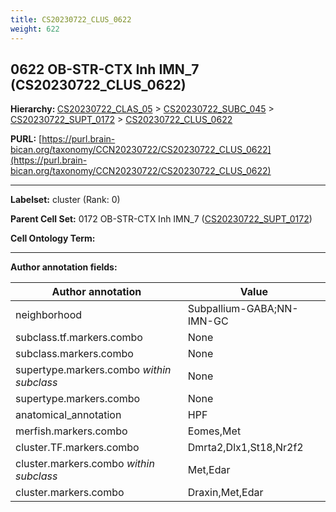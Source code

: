 ```yaml
---
title: CS20230722_CLUS_0622
weight: 622
---
```

## 0622 OB-STR-CTX Inh IMN_7 (CS20230722_CLUS_0622)
<b>Hierarchy: </b>
[CS20230722_CLAS_05](../CS20230722_CLAS_05) >
[CS20230722_SUBC_045](../CS20230722_SUBC_045) >
[CS20230722_SUPT_0172](../CS20230722_SUPT_0172) >
[CS20230722_CLUS_0622](../CS20230722_CLUS_0622)

**PURL:** [https://purl.brain-bican.org/taxonomy/CCN20230722/CS20230722_CLUS_0622](https://purl.brain-bican.org/taxonomy/CCN20230722/CS20230722_CLUS_0622)

---


**Labelset:** cluster (Rank: 0)

**Parent Cell Set:** 0172 OB-STR-CTX Inh IMN_7 ([CS20230722_SUPT_0172](../CS20230722_SUPT_0172))



**Cell Ontology Term:** 

[MARKER GENES.]: #


---

[TRANSFERRED ANNOTATIONS.]: #


[AUTHOR ANNOTATION FIELDS.]: #


**Author annotation fields:**

| Author annotation | Value |
|-------------------|-------|
|neighborhood|Subpallium-GABA;NN-IMN-GC|
|subclass.tf.markers.combo|None|
|subclass.markers.combo|None|
|supertype.markers.combo _within subclass_|None|
|supertype.markers.combo|None|
|anatomical_annotation|HPF|
|merfish.markers.combo|Eomes,Met|
|cluster.TF.markers.combo|Dmrta2,Dlx1,St18,Nr2f2|
|cluster.markers.combo _within subclass_|Met,Edar|
|cluster.markers.combo|Draxin,Met,Edar|
